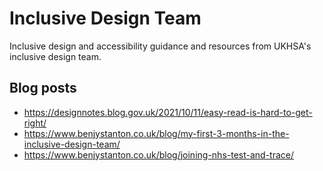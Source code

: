 # Inclusive Design Team

Inclusive design and accessibility guidance and resources from UKHSA's inclusive design team.

## Blog posts

- https://designnotes.blog.gov.uk/2021/10/11/easy-read-is-hard-to-get-right/
- https://www.benjystanton.co.uk/blog/my-first-3-months-in-the-inclusive-design-team/
- https://www.benjystanton.co.uk/blog/joining-nhs-test-and-trace/
